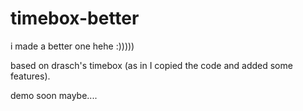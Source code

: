 # timebox-better
i made a better one hehe :)))))


based on drasch's timebox (as in I copied the code and added some features). 

demo soon maybe....

